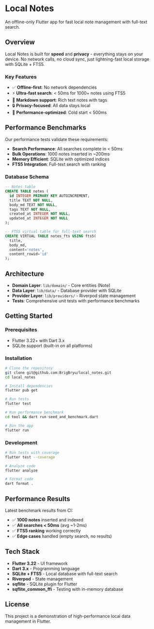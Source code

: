 # Local Notes

An offline-only Flutter app for fast local note management with full-text search.

## Overview

Local Notes is built for **speed** and **privacy** - everything stays on your device. No network calls, no cloud sync, just lightning-fast local storage with SQLite + FTS5.

### Key Features

- ✅ **Offline-first**: No network dependencies
- ⚡ **Ultra-fast search**: < 50ms for 1000+ notes using FTS5
- 📝 **Markdown support**: Rich text notes with tags
- 🔒 **Privacy-focused**: All data stays local
- 🎯 **Performance-optimized**: Cold start < 500ms

## Performance Benchmarks

Our performance tests validate these requirements:

- **Search Performance**: All searches complete in < 50ms
- **Bulk Operations**: 1000 notes inserted in ~200ms
- **Memory Efficient**: SQLite with optimized indices
- **FTS5 Integration**: Full-text search with ranking

### Database Schema

```sql
-- Notes table
CREATE TABLE notes (
  id INTEGER PRIMARY KEY AUTOINCREMENT,
  title TEXT NOT NULL,
  body_md TEXT NOT NULL,
  tags TEXT NOT NULL,
  created_at INTEGER NOT NULL,
  updated_at INTEGER NOT NULL
);

-- FTS5 virtual table for full-text search
CREATE VIRTUAL TABLE notes_fts USING fts5(
  title, 
  body_md, 
  content='notes', 
  content_rowid='id'
);
```

## Architecture

- **Domain Layer**: `lib/domain/` - Core entities (Note)
- **Data Layer**: `lib/data/` - Database provider with SQLite
- **Provider Layer**: `lib/providers/` - Riverpod state management
- **Tests**: Comprehensive unit tests with performance benchmarks

## Getting Started

### Prerequisites

- Flutter 3.22+ with Dart 3.x
- SQLite support (built-in on all platforms)

### Installation

```bash
# Clone the repository
git clone git@github.com:BrigBryu/local_notes.git
cd local_notes

# Install dependencies
flutter pub get

# Run tests
flutter test

# Run performance benchmark
cd tool && dart run seed_and_benchmark.dart

# Run the app
flutter run
```

### Development

```bash
# Run tests with coverage
flutter test --coverage

# Analyze code
flutter analyze

# Format code
dart format .
```

## Performance Results

Latest benchmark results from CI:

- ✅ **1000 notes** inserted and indexed
- ✅ **All searches < 50ms** (avg ~1-2ms)
- ✅ **FTS5 ranking** working correctly
- ✅ **Edge cases** handled (empty search, no results)

## Tech Stack

- **Flutter 3.22** - UI framework
- **Dart 3.x** - Programming language  
- **SQLite + FTS5** - Local database with full-text search
- **Riverpod** - State management
- **sqflite** - SQLite plugin for Flutter
- **sqflite_common_ffi** - Testing with in-memory database

## License

This project is a demonstration of high-performance local data management in Flutter.
